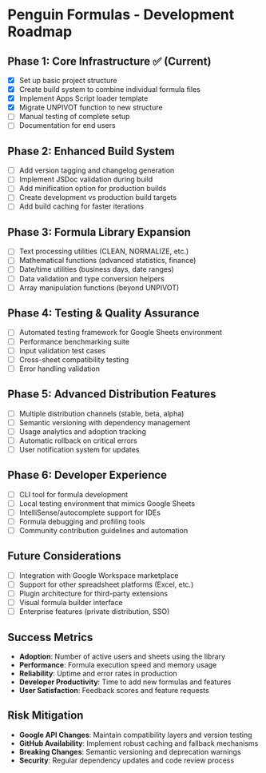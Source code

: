 # Penguin Formulas - Development Roadmap

## Phase 1: Core Infrastructure ✅ (Current)
- [x] Set up basic project structure
- [x] Create build system to combine individual formula files
- [x] Implement Apps Script loader template
- [x] Migrate UNPIVOT function to new structure
- [ ] Manual testing of complete setup
- [ ] Documentation for end users

## Phase 2: Enhanced Build System
- [ ] Add version tagging and changelog generation
- [ ] Implement JSDoc validation during build
- [ ] Add minification option for production builds
- [ ] Create development vs production build targets
- [ ] Add build caching for faster iterations

## Phase 3: Formula Library Expansion
- [ ] Text processing utilities (CLEAN, NORMALIZE, etc.)
- [ ] Mathematical functions (advanced statistics, finance)
- [ ] Date/time utilities (business days, date ranges)
- [ ] Data validation and type conversion helpers
- [ ] Array manipulation functions (beyond UNPIVOT)

## Phase 4: Testing & Quality Assurance
- [ ] Automated testing framework for Google Sheets environment
- [ ] Performance benchmarking suite
- [ ] Input validation test cases
- [ ] Cross-sheet compatibility testing
- [ ] Error handling validation

## Phase 5: Advanced Distribution Features
- [ ] Multiple distribution channels (stable, beta, alpha)
- [ ] Semantic versioning with dependency management
- [ ] Usage analytics and adoption tracking
- [ ] Automatic rollback on critical errors
- [ ] User notification system for updates

## Phase 6: Developer Experience
- [ ] CLI tool for formula development
- [ ] Local testing environment that mimics Google Sheets
- [ ] IntelliSense/autocomplete support for IDEs
- [ ] Formula debugging and profiling tools
- [ ] Community contribution guidelines and automation

## Future Considerations
- [ ] Integration with Google Workspace marketplace
- [ ] Support for other spreadsheet platforms (Excel, etc.)
- [ ] Plugin architecture for third-party extensions
- [ ] Visual formula builder interface
- [ ] Enterprise features (private distribution, SSO)

## Success Metrics
- **Adoption**: Number of active users and sheets using the library
- **Performance**: Formula execution speed and memory usage
- **Reliability**: Uptime and error rates in production
- **Developer Productivity**: Time to add new formulas and features
- **User Satisfaction**: Feedback scores and feature requests

## Risk Mitigation
- **Google API Changes**: Maintain compatibility layers and version testing
- **GitHub Availability**: Implement robust caching and fallback mechanisms  
- **Breaking Changes**: Semantic versioning and deprecation warnings
- **Security**: Regular dependency updates and code review process